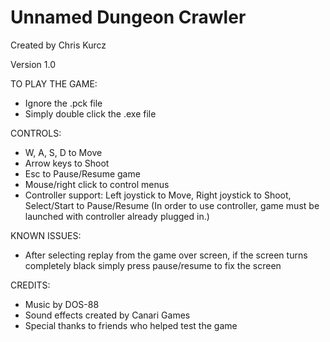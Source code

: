 # Unnamed Dungeon Crawler
Created by Chris Kurcz

Version 1.0

TO PLAY THE GAME:
- Ignore the .pck file
- Simply double click the .exe file

CONTROLS:
- W, A, S, D to Move
- Arrow keys to Shoot
- Esc to Pause/Resume game
- Mouse/right click to control menus
- Controller support: Left joystick to Move, Right joystick to Shoot, Select/Start to Pause/Resume (In order to use controller, game must be launched with controller already plugged in.)

KNOWN ISSUES:
- After selecting replay from the game over screen, if the screen turns completely black simply press pause/resume to fix the screen

CREDITS:
- Music by DOS-88
- Sound effects created by Canari Games
- Special thanks to friends who helped test the game

